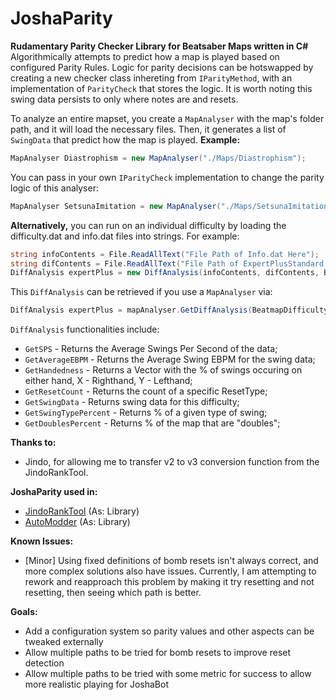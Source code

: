 # JoshaParity

**Rudamentary Parity Checker Library for Beatsaber Maps written in C#**
Algorithmically attempts to predict how a map is played based on configured Parity Rules. Logic
for parity decisions can be hotswapped by creating a new checker class inhereting from
`IParityMethod`, with an implementation of `ParityCheck` that stores the logic. It is worth noting this swing data
persists to only where notes are and resets.

To analyze an entire mapset, you create a `MapAnalyser` with the map's folder path, and
it will load the necessary files. Then, it generates a list of `SwingData` that predict how the map is played.
**Example:**
```C#
MapAnalyser Diastrophism = new MapAnalyser("./Maps/Diastrophism");
```
You can pass in your own `IParityCheck` implementation to change the parity logic of this analyser:
```C#
MapAnalyser SetsunaImitation = new MapAnalyser("./Maps/SetsunaImitation", true, new ExperimentalBombTest());
```

**Alternatively,** you can run on an individual difficulty by loading the difficulty.dat and info.dat files into strings. For example:
```C#
string infoContents = File.ReadAllText("File Path of Info.dat Here"); 
string difContents = File.ReadAllText("File Path of ExpertPlusStandard.dat Here for example");
DiffAnalysis expertPlus = new DiffAnalysis(infoContents, difContents, BeatmapDifficultyRank.ExpertPlus);
```

This `DiffAnalysis` can be retrieved if you use a `MapAnalyser` via:
```C#
DiffAnalysis expertPlus = mapAnalyser.GetDiffAnalysis(BeatmapDifficultyRank.ExpertPlus);
```

`DiffAnalysis` functionalities include:
- `GetSPS` - Returns the Average Swings Per Second of the data;
- `GetAverageEBPM` - Returns the Average Swing EBPM for the swing data;
- `GetHandedness` - Returns a Vector with the % of swings occuring on either hand, X - Righthand, Y - Lefthand;
- `GetResetCount` - Returns the count of a specific ResetType;
- `GetSwingData` - Returns swing data for this difficulty;
- `GetSwingTypePercent` - Returns % of a given type of swing;
- `GetDoublesPercent` - Returns % of the map that are "doubles";

**Thanks to:**
- Jindo, for allowing me to transfer v2 to v3 conversion function from the JindoRankTool.

**JoshaParity used in:**
- [JindoRankTool](https://github.com/oshannonlepper/JindoRankTool) (As: Library)
- [AutoModder](https://github.com/LightAi39/ChroMapper-AutoModder) (As: Library)

**Known Issues:**
- [Minor] Using fixed definitions of bomb resets isn't always correct, and more complex solutions also have issues. Currently, I am
  attempting to rework and reapproach this problem by making it try resetting and not resetting, then seeing which path is better.

**Goals:**
- Add a configuration system so parity values and other aspects can be tweaked externally
- Allow multiple paths to be tried for bomb resets to improve reset detection
- Allow multiple paths to be tried with some metric for success to allow more realistic playing for JoshaBot
